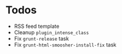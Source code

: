 # Todos

- RSS feed template
- Cleanup `plugin_intense_class`
- Fix `grunt-release` task
- Fix `grunt-html-smoosher-install-fix` task

